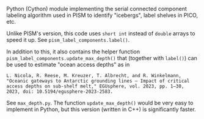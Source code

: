 Python (Cython) module implementing the serial connected component
labeling algorithm used in PISM to identify "icebergs", label shelves
in PICO, etc.

Unlike PISM's version, this code uses `short int` instead of `double`
arrays to speed it up. See `pism_label_components.label()`.

In addition to this, it also contains the helper function
`pism_label_components.update_max_depth()` that (together with
`label()`) can be used to estimate "ocean access depths" as in

```
L. Nicola, R. Reese, M. Kreuzer, T. Albrecht, and R. Winkelmann,
"Oceanic gateways to Antarctic grounding lines – Impact of critical
access depths on sub-shelf melt," EGUsphere, vol. 2023, pp. 1–30,
2023, doi: 10.5194/egusphere-2023-2583.
```

See `max_depth.py`. The function `update_max_depth()` would be very
easy to implement in Python, but this version (written in C++) is
significantly faster.
